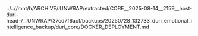 ../..//mnt/h/ARCHIVE/.UNWRAP/extracted/CORE__2025-08-14__2159__host-duri-head-/__UNWRAP/37cd7f6acf/backups/20250728_132733_duri_emotional_intelligence_backup/duri_core/DOCKER_DEPLOYMENT.md